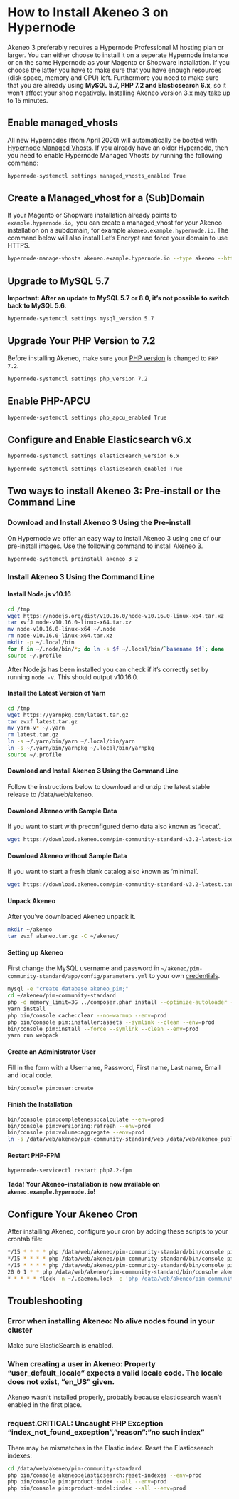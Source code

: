 <!-- source: https://support.hypernode.com/en/ecommerce/akeneo/how-to-install-akeneo-3-on-hypernode/ -->
# How to Install Akeneo 3 on Hypernode

Akeneo 3 preferably requires a Hypernode Professional M hosting plan or larger. You can either choose to install it on a seperate Hypernode instance or on the same Hypernode as your Magento or Shopware installation. If you choose the latter you have to make sure that you have enough resources (disk space, memory and CPU) left. Furthermore you need to make sure that you are already using **MySQL 5.7, PHP 7.2 and Elasticsearch 6.x**, so it won’t affect your shop negatively. Installing Akeneo version 3.x may take up to 15 minutes.


Enable managed_vhosts
----------------------

All new Hypernodes (from April 2020) will automatically be booted with [Hypernode Managed Vhosts](https://support.hypernode.com/en/hypernode/nginx/hypernode-managed-vhosts). If you already have an older Hypernode, then you need to enable Hypernode Managed Vhosts by running the following command:

```bash
hypernode-systemctl settings managed_vhosts_enabled True
```
Create a Managed_vhost for a (Sub)Domain
-----------------------------------------

If your Magento or Shopware installation already points to `example.hypernode.io`,  you can create a managed_vhost for your Akeneo installation on a subdomain, for example `akeneo.example.hypernode.io`. The command below will also install Let’s Encrypt and force your domain to use HTTPS.

```bash
hypernode-manage-vhosts akeneo.example.hypernode.io --type akeneo --https --force-https
```
Upgrade to MySQL 5.7
--------------------

**Important: After an update to MySQL 5.7 or 8.0, it’s not possible to switch back to MySQL 5.6.**

```bash
hypernode-systemctl settings mysql_version 5.7
```
Upgrade Your PHP Version to 7.2
-------------------------------

Before installing Akeneo, make sure your [PHP version](https://support.hypernode.com/knowledgebase/php-versions-magento-shop-hypernode/#How_to_change_a_PHP_version_on_Hypernode) is changed to `PHP 7.2`.

```bash
hypernode-systemctl settings php_version 7.2
```
Enable PHP-APCU
---------------

```bash
hypernode-systemctl settings php_apcu_enabled True
```
Configure and Enable Elasticsearch v6.x
---------------------------------------

```bash
hypernode-systemctl settings elasticsearch_version 6.x
```

```bash
hypernode-systemctl settings elasticsearch_enabled True
```
Two ways to install Akeneo 3: Pre-install or the Command Line
-------------------------------------------------------------

### Download and Install Akeneo 3 Using the Pre-install

On Hypernode we offer an easy way to install Akeneo 3 using one of our pre-install images. Use the following command to install Akeneo 3.

```bash
hypernode-systemctl preinstall akeneo_3_2
```
### Install Akeneo 3 Using the Command Line

#### Install Node.js v10.16

```bash
cd /tmp
wget https://nodejs.org/dist/v10.16.0/node-v10.16.0-linux-x64.tar.xz
tar xvfJ node-v10.16.0-linux-x64.tar.xz
mv node-v10.16.0-linux-x64 ~/.node
rm node-v10.16.0-linux-x64.tar.xz
mkdir -p ~/.local/bin
for f in ~/.node/bin/*; do ln -s $f ~/.local/bin/`basename $f`; done
source ~/.profile
```
After Node.js has been installed you can check if it’s correctly set by running `node -v`. This should output v10.16.0.

#### Install the Latest Version of Yarn

```bash
cd /tmp
wget https://yarnpkg.com/latest.tar.gz
tar zvxf latest.tar.gz
mv yarn-v* ~/.yarn
rm latest.tar.gz
ln -s ~/.yarn/bin/yarn ~/.local/bin/yarn
ln -s ~/.yarn/bin/yarnpkg ~/.local/bin/yarnpkg
source ~/.profile
```
#### Download and Install Akeneo 3 Using the Command Line

Follow the instructions below to download and unzip the latest stable release to /data/web/akeneo.

#### Download Akeneo with Sample Data

If you want to start with preconfigured demo data also known as ‘icecat’.

```bash
wget https://download.akeneo.com/pim-community-standard-v3.2-latest-icecat.tar.gz -O akeneo.tar.gz
```
#### Download Akeneo without Sample Data

If you want to start a fresh blank catalog also known as ‘minimal’.

```bash
wget https://download.akeneo.com/pim-community-standard-v3.2-latest.tar.gz -O akeneo.tar.gz
```
#### Unpack Akeneo

After you’ve downloaded Akeneo unpack it.

```bash
mkdir ~/akeneo
tar zvxf akeneo.tar.gz -C ~/akeneo/
```
#### Setting up Akeneo

First change the MySQL username and password in `~/akeneo/pim-community-standard/app/config/parameters.yml` to your own [credentials](https://support.hypernode.com/knowledgebase/using-mysql-on-hypernode/#Finding_your_credentials).

```bash
mysql -e "create database akeneo_pim;"
cd ~/akeneo/pim-community-standard
php -d memory_limit=3G ../composer.phar install --optimize-autoloader --prefer-dist
yarn install
php bin/console cache:clear --no-warmup --env=prod
php bin/console pim:installer:assets --symlink --clean --env=prod
bin/console pim:install --force --symlink --clean --env=prod
yarn run webpack
```
#### Create an Administrator User

Fill in the form with a Username, Password, First name, Last name, Email and local code.

```bash
bin/console pim:user:create
```
#### Finish the Installation

```bash
bin/console pim:completeness:calculate --env=prod
bin/console pim:versioning:refresh --env=prod
bin/console pim:volume:aggregate --env=prod
ln -s /data/web/akeneo/pim-community-standard/web /data/web/akeneo_public
```
#### Restart PHP-FPM

```bash
hypernode-servicectl restart php7.2-fpm
```
**Tada! Your Akeneo-installation is now available on `akeneo.example.hypernode.io`!**

Configure Your Akeneo Cron
--------------------------

After installing Akeneo, configure your cron by adding these scripts to your crontab file:

```bash
*/15 * * * * php /data/web/akeneo/pim-community-standard/bin/console pim:completeness:calculate --env=prod > /data/web/akeneo/pim-community-standard/app/logs/calculate_completeness.log 2>&1
*/15 * * * * php /data/web/akeneo/pim-community-standard/bin/console pim:versioning:refresh --env=prod > /data/web/akeneo/pim-community-standard/app/logs/refresh_versioning.log 2>&1
*/15 * * * * php /data/web/akeneo/pim-community-standard/bin/console pim:volume:aggregate --env=prod > /data/web/akeneo/pim-community-standard/app/logs/volume_aggregate.log 2>&1
20 0 1 * * php /data/web/akeneo/pim-community-standard/bin/console akeneo:batch:purge-job-execution –env=prod > /data/web/akeneo/pim-community-standard/var/logs/purge_job_execution.log 2>&1
* * * * * flock -n ~/.daemon.lock -c 'php /data/web/akeneo/pim-community-standard/bin/console akeneo:batch:job-queue-consumer-daemon --env=prod'
```
Troubleshooting
---------------

### Error when installing Akeneo: No alive nodes found in your cluster

Make sure ElasticSearch is enabled.

### When creating a user in Akeneo: Property “user_default_locale” expects a valid locale code. The locale does not exist, “en_US” given.

Akeneo wasn’t installed properly, probably because elasticsearch wasn’t enabled in the first place.

### request.CRITICAL: Uncaught PHP Exception “index_not_found_exception”,”reason”:”no such index”

There may be mismatches in the Elastic index. Reset the Elasticsearch indexes:

```bash
cd /data/web/akeneo/pim-community-standard
php bin/console akeneo:elasticsearch:reset-indexes --env=prod
php bin/console pim:product:index --all --env=prod
php bin/console pim:product-model:index --all --env=prod
```
